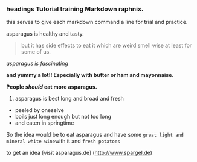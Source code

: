 ### headings Tutorial training Markdown raphnix.

this serves to give each markdown command a line for trial and practice.

asparagus is healthy and tasty.

> but it has side effects to eat it which are weird smell wise at least for some of us.

*asparagus is fascinating*

**and yummy a lot!! Especially with butter or ham and mayonnaise.**

**People _should_ eat more asparagus.**
 
 1.  asparagus is best long and broad and fresh
 * peeled by oneselve
 * boils just long enough but not too long
 * and eaten in springtime
 
 So the idea would be to eat asparagus and have some `great light and mineral white wine`with it and `fresh potatoes`
 
 to get an idea [visit asparagus.de] (http://www.spargel.de)